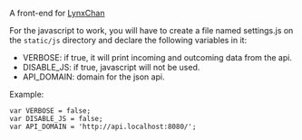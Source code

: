 A front-end for [LynxChan](https://gitgud.io/LynxChan/LynxChan)

For the javascript to work, you will have to create a file named settings.js on the `static/js` directory and declare the following variables in it:
* VERBOSE: if true, it will print incoming and outcoming data from the api.
* DISABLE_JS: if true, javascript will not be used.
* API_DOMAIN: domain for the json api.

Example:
```
var VERBOSE = false;
var DISABLE_JS = false;
var API_DOMAIN = 'http://api.localhost:8080/';
```
